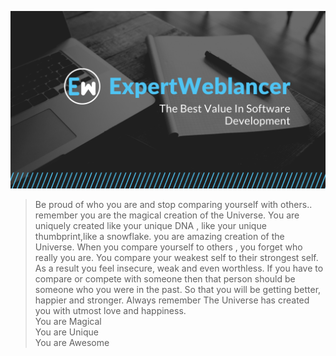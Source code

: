![](logo.png)
 


> Be proud of who you are and stop comparing yourself with others.. remember you are the magical creation of the Universe. You are uniquely created like your unique DNA , like your unique thumbprint,like a snowflake. you are amazing creation of the Universe.
When you compare yourself to others , you forget who really you are.
You compare your weakest self to their strongest self. As a result you feel insecure, weak and even worthless.
If you have to compare or compete with someone then that person should be someone who you were in the past. So that you will be getting better, happier and stronger.
Always remember The Universe has created you with utmost love and happiness. <br/>
You are Magical <br/>
You are Unique <br/>
You are Awesome

  	
